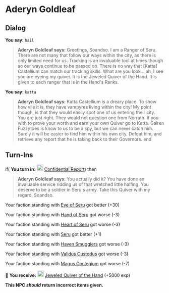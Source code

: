 # Aderyn Goldleaf


## Dialog

**You say:** `hail`



>**Aderyn Goldleaf says:** Greetings, Soandso. I am a Ranger of Seru. There are not many that follow our ways within the city, as there is only limited need for us. Tracking is an invaluable tool at times though so our ways continue to be passed on. There is no way that [Katta] Castellium can match our tracking skills. What are you look... ah, I see you are eyeing my quiver. It is the Jeweled Quiver of the Hand. It is given to each ranger that is in the Hand's Ranks. 

**You say:** `katta`



>**Aderyn Goldleaf says:** Katta Castellium is a dreary place. To show how vile it is, they have vampyres living within the city! My point though, is that they would easily spot one of us entering their city. You are just right. They would not question one from Norrath. If you with to prove your worth and earn your own Quiver go to Katta. Galren Fuzzytoes is know to us to be a spy, but we can never catch him. Surely it will be easier to find him within his own city. Defeat him, and retrieve any report that he is taking back to their Governors.
end

## Turn-Ins





if( **You turn in:** <img style="background:url(/static/icons/blank_slot.gif);width:20px;height:20px;" src="/static/icons/item_866.png" alt="" /> <a
                                href="/item/29892" data-url="29892" class="tooltip-link link">Confidential Report</a>) then


>**Aderyn Goldleaf says:** You actually did it? You have done an invaluable service ridding us of that wretched little halfing. You deserve to be a soldier in Seru's army. Take this Quiver with my regard, Soandso.


Your faction standing with [Eye of Seru](/faction/1485) got better (<span class='text-success'>+30</span>)


Your faction standing with [Hand of Seru](/faction/1484) got worse (<span class='text-danger'>-3</span>)


Your faction standing with [Heart of Seru](/faction/1486) got worse (<span class='text-danger'>-3</span>)


Your faction standing with [Seru](/faction/1483) got better (<span class='text-success'>+1</span>)


Your faction standing with [Haven Smugglers](/faction/1542) got worse (<span class='text-danger'>-3</span>)


Your faction standing with [Validus Custodus](/faction/1503) got worse (<span class='text-danger'>-3</span>)


Your faction standing with [Magus Conlegium](/faction/1504) got worse (<span class='text-danger'>-7</span>)
 

 &#127873; **You receive:**  <img style="background:url(/static/icons/blank_slot.gif);width:20px;height:20px;" src="/static/icons/item_725.png" alt="" /> <a
                                href="/item/17120" data-url="17120" class="tooltip-link link">Jeweled Quiver of the Hand</a> (+5000 exp)

 

**This NPC *should* return incorrect items given.**
